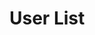 <script setup>
import { withBase, useData } from 'vitepress'

const { isDark } = useData();

</script>

# User List

<img :src="isDark ? './list-dark.png' : './list-light.png'" />
